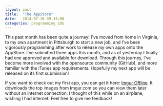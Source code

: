 ```yaml
---
layout: post
title:  "The AppStore"
date:   2014-07-16 09:15:00
categories: programming iOS
---
```


This past month has been quite a journey! I've moved from home in Virginia, to my own apartment in Pittsburgh to start a new job, and I've been vigorously programming after work to release my own apps onto the AppStore. I've submitted three apps this month, and as of yesterday I finally had one approved and available for download. Through this journey, I've become more involved with the opensource community (GitHub), and more familiar with the iTunes app requirements. Hopefully my next app will be released on its first submission!

If you want to check out my first app, you can get it here:
<a href="https://itunes.apple.com/us/app/imgur-offline/id886642092" title="iTunes Store" target="_blank">Imgur Offline</a>. It downloads the top images from Imgur.com so you can view them later without an internet connection. I thought of this while on an airplane, wishing I had internet. Feel free to give me feedback!